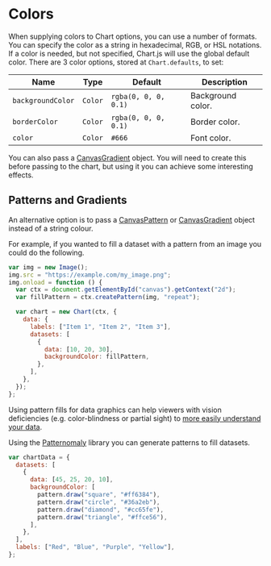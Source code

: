 # Colors

When supplying colors to Chart options, you can use a number of formats. You can specify the color as a string in hexadecimal, RGB, or HSL notations. If a color is needed, but not specified, Chart.js will use the global default color. There are 3 color options, stored at `Chart.defaults`, to set:

| Name              | Type    | Default              | Description       |
| ----------------- | ------- | -------------------- | ----------------- |
| `backgroundColor` | `Color` | `rgba(0, 0, 0, 0.1)` | Background color. |
| `borderColor`     | `Color` | `rgba(0, 0, 0, 0.1)` | Border color.     |
| `color`           | `Color` | `#666`               | Font color.       |

You can also pass a [CanvasGradient](https://developer.mozilla.org/en-US/docs/Web/API/CanvasGradient) object. You will need to create this before passing to the chart, but using it you can achieve some interesting effects.

## Patterns and Gradients

An alternative option is to pass a [CanvasPattern](https://developer.mozilla.org/en-US/docs/Web/API/CanvasPattern) or [CanvasGradient](https://developer.mozilla.org/en/docs/Web/API/CanvasGradient) object instead of a string colour.

For example, if you wanted to fill a dataset with a pattern from an image you could do the following.

```javascript
var img = new Image();
img.src = "https://example.com/my_image.png";
img.onload = function () {
  var ctx = document.getElementById("canvas").getContext("2d");
  var fillPattern = ctx.createPattern(img, "repeat");

  var chart = new Chart(ctx, {
    data: {
      labels: ["Item 1", "Item 2", "Item 3"],
      datasets: [
        {
          data: [10, 20, 30],
          backgroundColor: fillPattern,
        },
      ],
    },
  });
};
```

Using pattern fills for data graphics can help viewers with vision deficiencies (e.g. color-blindness or partial sight) to [more easily understand your data](http://betweentwobrackets.com/data-graphics-and-colour-vision/).

Using the [Patternomaly](https://github.com/ashiguruma/patternomaly) library you can generate patterns to fill datasets.

```javascript
var chartData = {
  datasets: [
    {
      data: [45, 25, 20, 10],
      backgroundColor: [
        pattern.draw("square", "#ff6384"),
        pattern.draw("circle", "#36a2eb"),
        pattern.draw("diamond", "#cc65fe"),
        pattern.draw("triangle", "#ffce56"),
      ],
    },
  ],
  labels: ["Red", "Blue", "Purple", "Yellow"],
};
```
